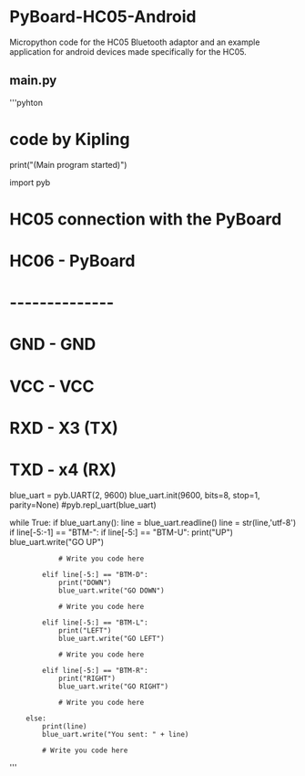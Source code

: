 # PyBoard-HC05-Android
Micropython code for the HC05 Bluetooth adaptor and an example application for android devices made specifically for the HC05.


##  main.py

'''pyhton
# code by Kipling
print("(Main program started)")


import pyb

# HC05 connection with the PyBoard
#
# HC06 - PyBoard
# --------------
#  GND - GND
#  VCC - VCC
#  RXD - X3 (TX)
#  TXD - x4 (RX)


blue_uart = pyb.UART(2, 9600)
blue_uart.init(9600, bits=8, stop=1, parity=None)
#pyb.repl_uart(blue_uart)



while True:
    if blue_uart.any():
        line = blue_uart.readline()
        line = str(line,'utf-8')
        if line[-5:-1] == "BTM-":
            if line[-5:] == "BTM-U":
                print("UP")
                blue_uart.write("GO UP")

                # Write you code here

            elif line[-5:] == "BTM-D":
                print("DOWN")
                blue_uart.write("GO DOWN")

                # Write you code here

            elif line[-5:] == "BTM-L":
                print("LEFT")
                blue_uart.write("GO LEFT")

                # Write you code here

            elif line[-5:] == "BTM-R":
                print("RIGHT")
                blue_uart.write("GO RIGHT")

                # Write you code here

        else:
            print(line)
            blue_uart.write("You sent: " + line)

            # Write you code here
'''

